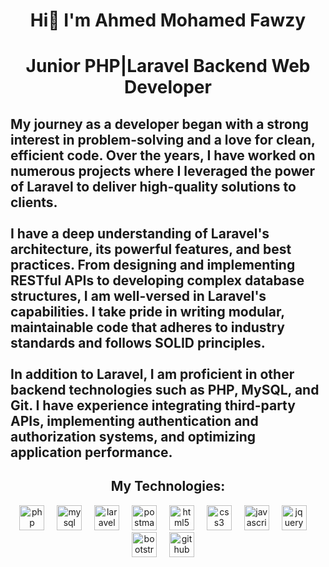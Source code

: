 <h1 align="center">Hi👋 I'm Ahmed Mohamed Fawzy</span></h1>
<h1 align="center">Junior PHP|Laravel Backend Web Developer</h1>

<h2 align="left">My journey as a developer began with a strong interest in problem-solving and a love for clean, efficient code. Over the years, I have worked on numerous projects where I leveraged the power of Laravel to deliver high-quality solutions to clients.<br><br>I have a deep understanding of Laravel's architecture, its powerful features, and best practices. From designing and implementing RESTful APIs to developing complex database structures, I am well-versed in Laravel's capabilities. I take pride in writing modular, maintainable code that adheres to industry standards and follows SOLID principles.<br><br>In addition to Laravel, I am proficient in other backend technologies such as PHP, MySQL, and Git. I have experience integrating third-party APIs, implementing authentication and authorization systems, and optimizing application performance.</h2>

###

<p align="left"></p>

###

<h2 align="left"></h2>

###
<h2 align="center">My Technologies:</h2>
<div align="center">
  <img src="https://cdn.jsdelivr.net/gh/devicons/devicon/icons/php/php-original.svg" height="40" alt="php logo"  />
  <img width="12" />
  <img src="https://cdn.simpleicons.org/mysql/4479A1" height="40" alt="mysql logo"  />
  <img width="12" />
  <img src="https://cdn.simpleicons.org/laravel/FF2D20" height="40" alt="laravel logo"  />
  <img width="12" />
  <img src="https://skillicons.dev/icons?i=postman" height="40" alt="postman logo"  />
  <img width="12" />
  <img src="https://cdn.jsdelivr.net/gh/devicons/devicon/icons/html5/html5-original.svg" height="40" alt="html5 logo"  />
  <img width="12" />
  <img src="https://cdn.jsdelivr.net/gh/devicons/devicon/icons/css3/css3-original.svg" height="40" alt="css3 logo"  />
  <img width="12" />
  <img src="https://cdn.jsdelivr.net/gh/devicons/devicon/icons/javascript/javascript-original.svg" height="40" alt="javascript logo"  />
  <img width="12" />
  <img src="https://cdn.jsdelivr.net/gh/devicons/devicon/icons/jquery/jquery-original.svg" height="40" alt="jquery logo"  />
  <img width="12" />
  <img src="https://cdn.jsdelivr.net/gh/devicons/devicon/icons/bootstrap/bootstrap-original.svg" height="40" alt="bootstrap logo"  />
  <img width="12" />
  <img src="https://cdn.jsdelivr.net/gh/devicons/devicon/icons/github/github-original.svg" height="40" alt="github logo"  />
  <img width="12" />
 
</div>

###
